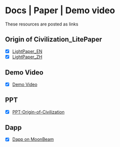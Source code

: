 # Docs | Paper | Demo video

These resources are posted as links

## Origin of Civilization_LitePaper

- [x] [LightPaper_EN](https://docs.google.com/document/d/176AHYa5tgr4Xj3l-uJP8lhfsfKNEC-tpyjK0zGTm0y8/edit?usp=sharing)
- [x] [LightPaper_ZH](https://docs.google.com/document/d/1PcT9n7Fmb_Pbm7gxE9--fM7pASo_6KSmH8ORbvA_MTI/edit?usp=sharing)

## Demo Video

- [x] [Demo Video](https://www.youtube.com/@OriginofCivilization/featured)

## PPT
- [x] [PPT-Origin-of-Civilization](https://docs.google.com/document/d/176AHYa5tgr4Xj3l-uJP8lhfsfKNEC-tpyjK0zGTm0y8/edit?usp=sharing)

## Dapp
- [x] [Dapp on MoonBeam](https://app.civi.ink)